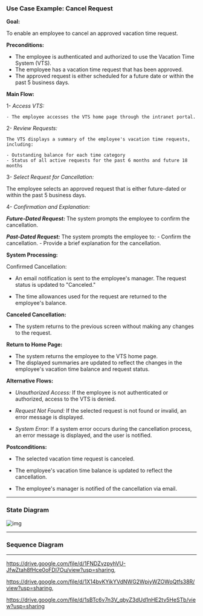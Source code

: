 ### Use Case Example: Cancel Request

**Goal:**

To enable an employee to cancel an approved vacation time request.

**Preconditions:**

- The employee is authenticated and authorized to use the Vacation Time System (VTS).
- The employee has a vacation time request that has been approved.
- The approved request is either scheduled for a future date or within the past 5 business days.

**Main Flow:**

1- _Access VTS:_

    - The employee accesses the VTS home page through the intranet portal.

2- _Review Requests:_

    The VTS displays a summary of the employee's vacation time requests, including:

    - Outstanding balance for each time category
    - Status of all active requests for the past 6 months and future 18 months

3- _Select Request for Cancellation:_

The employee selects an approved request that is either future-dated or within the past 5 business days.

4- _Confirmation and Explanation:_

**_Future-Dated Request:_**
The system prompts the employee to confirm the cancellation.

**_Past-Dated Request:_**
The system prompts the employee to: - Confirm the cancellation. - Provide a brief explanation for the cancellation.

**System Processing:**

Confirmed Cancellation:

- An email notification is sent to the employee's manager.
  The request status is updated to "Canceled."

- The time allowances used for the request are returned to the employee's balance.

**Canceled Cancellation:**

- The system returns to the previous screen without making any changes to the request.

**Return to Home Page:**

- The system returns the employee to the VTS home page.
- The displayed summaries are updated to reflect the changes in the employee's vacation time balance and request status.

**Alternative Flows:**

- _Unauthorized Access:_ If the employee is not authenticated or authorized, access to the VTS is denied.

- _Request Not Found:_ If the selected request is not found or invalid, an error message is displayed.

- _System Error:_ If a system error occurs during the cancellation process, an error message is displayed, and the user is notified.

**Postconditions:**

- The selected vacation time request is canceled.

- The employee's vacation time balance is updated to reflect the cancellation.

- The employee's manager is notified of the cancellation via email.

---

### State Diagram

![img](https://drive.google.com/uc?id=16dvbpRnRbgb8c080ChUZkHEWO0PmBH3S)

---

### Sequence Diagram

---

https://drive.google.com/file/d/1FNDZvzpyhVU-JfwZtah8fHce0oFDl7Ou/view?usp=sharing,

https://drive.google.com/file/d/1X14bvKYikYVdNWG2WpiyWZOWoQtfs38R/view?usp=sharing,

https://drive.google.com/file/d/1sBTc6v7n3V_qbyZ3dUd1nHE2tv5HeSTb/view?usp=sharing
